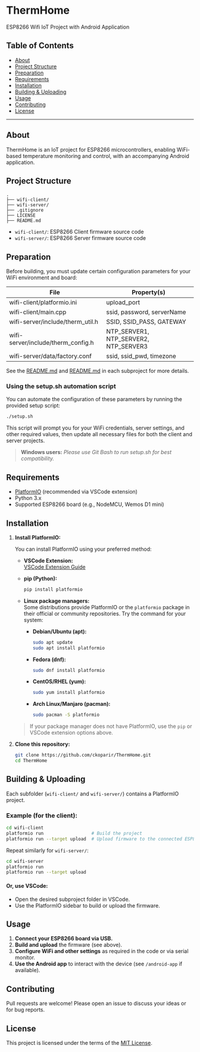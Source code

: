 # ThermHome

ESP8266 Wifi IoT Project with Android Application

## Table of Contents
- [About](#about)
- [Project Structure](#project-structure)
- [Preparation](#preparation)
- [Requirements](#requirements)
- [Installation](#installation)
- [Building & Uploading](#building--uploading)
- [Usage](#usage)
- [Contributing](#contributing)
- [License](#license)

---

## About

ThermHome is an IoT project for ESP8266 microcontrollers, enabling WiFi-based temperature monitoring and control, with an accompanying Android application.

## Project Structure

```
.
├── wifi-client/   
├── wifi-server/   
├── .gitignore
├── LICENSE
├── README.md
```

- `wifi-client/`: ESP8266 Client firmware source code  
- `wifi-server/`: ESP8266 Server firmware source code  

## Preparation

Before building, you must update certain configuration parameters for your WiFi environment and board:

| File                               | Property(s)                      |
|-------------------------------------|----------------------------------|
| wifi-client/platformio.ini          | upload_port                      |
| wifi-client/main.cpp                | ssid, password, serverName       |
| wifi-server/include/therm_util.h    | SSID, SSID_PASS, GATEWAY         |
| wifi-server/include/therm_config.h  | NTP_SERVER1, NTP_SERVER2, NTP_SERVER3 |
| wifi-server/data/factory.conf       | ssid, ssid_pwd, timezone         |

See the [README.md](wifi-client/README.md) and [README.md](wifi-server/README.md) in each subproject for more details.

### Using the setup.sh automation script

You can automate the configuration of these parameters by running the provided setup script:

```sh
./setup.sh
```
This script will prompt you for your WiFi credentials, server settings, and other required values, then update all necessary files for both the client and server projects.
>  **Windows users:** *Please use Git Bash to run setup.sh for best compatibility.*

## Requirements

- [PlatformIO](https://platformio.org/) (recommended via VSCode extension)
- Python 3.x
- Supported ESP8266 board (e.g., NodeMCU, Wemos D1 mini)

## Installation

1. **Install PlatformIO:**

   You can install PlatformIO using your preferred method:

   - **VSCode Extension:**  
     [VSCode Extension Guide](https://platformio.org/install/ide?install=vscode)

   - **pip (Python):**
     ```sh
     pip install platformio
     ```

   - **Linux package managers:**  
     Some distributions provide PlatformIO or the `platformio` package in their official or community repositories. Try the command for your system:
     - **Debian/Ubuntu (apt):**
       ```sh
       sudo apt update
       sudo apt install platformio
       ```
     - **Fedora (dnf):**
       ```sh
       sudo dnf install platformio
       ```
     - **CentOS/RHEL (yum):**
       ```sh
       sudo yum install platformio
       ```
     - **Arch Linux/Manjaro (pacman):**
       ```sh
       sudo pacman -S platformio
       ```

   > If your package manager does not have PlatformIO, use the `pip` or VSCode extension options above.

2. **Clone this repository:**
   ```sh
   git clone https://github.com/ckoparir/ThermHome.git
   cd ThermHome
   ```

## Building & Uploading

Each subfolder (`wifi-client/` and `wifi-server/`) contains a PlatformIO project.

### Example (for the client):
```sh
cd wifi-client
platformio run                  # Build the project
platformio run --target upload  # Upload firmware to the connected ESP8266
```

Repeat similarly for `wifi-server/`:

```sh
cd wifi-server
platformio run
platformio run --target upload
```

#### Or, use VSCode:
- Open the desired subproject folder in VSCode.
- Use the PlatformIO sidebar to build or upload the firmware.

## Usage

1. **Connect your ESP8266 board via USB.**
2. **Build and upload** the firmware (see above).
3. **Configure WiFi and other settings** as required in the code or via serial monitor.
4. **Use the Android app** to interact with the device (see `/android-app` if available).

## Contributing

Pull requests are welcome! Please open an issue to discuss your ideas or for bug reports.

## License

This project is licensed under the terms of the [MIT License](LICENSE).

